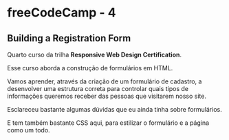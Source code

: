 # freeCodeCamp - 4
 
## Building a Registration Form

Quarto curso da trilha **Responsive Web Design Certification**.

Esse curso aborda a construção de formulários em HTML.

Vamos aprender, através da criação de um formulário de cadastro, a desenvolver uma estrutura correta para controlar quais tipos de informações queremos receber das pessoas que visitarem nosso site.

Esclareceu bastante algumas dúvidas que eu ainda tinha sobre formulários.

E tem também bastante CSS aqui, para estilizar o formulário e a página como um todo.

